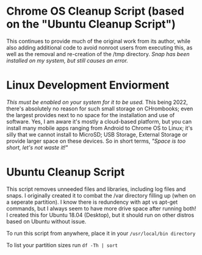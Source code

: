 # Chrome OS Cleanup Script (based on the "Ubuntu Cleanup Script")
This continues to provide much of the original work from its author, while also adding additional code to avoid nonroot users from executing this, as well as the removal and re-creation of the /tmp directory. *Snap has been installed on my system, but still causes an error.*

# Linux Development Enviorment
*This must be enabled on your system for it to be used.* This being 2022, there's absolutely no reason for such small storage on CHrombooks; even the largest provides next to no space for the installation and use of software. Yes, I am aware it's mostly a cloud-based platform, but you can install many mobile apps ranging from Android to Chrome OS to Linux; it's silly that we cannot install to MicroSD; USB Storage, External Storage or provide larger space on these devices. So in short terms, *"Space is too short, let's not waste it!"*

# Ubuntu Cleanup Script
This script removes unneeded files and libraries, including log files and snaps. I originally created it to combat the /var directory filling up (when on a seperate partition). I know there is redundency with apt vs apt-get commands, but I always seem to have more drive space after running both!  I created this for Ubuntu 18.04 (Desktop), but it should run on other distros based on Ubuntu without issue.

To run this script from anywhere, place it in your `/usr/local/bin directory`

To list your partition sizes run `df -Th | sort`
